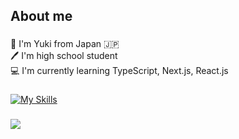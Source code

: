 <h2 align="left">About me</h2>

###

<p align="left">👋 I'm Yuki from Japan 🇯🇵<br>🖊 I'm high school student<br>💻 I'm currently learning TypeScript, Next.js, React.js</p>

###

[![My Skills](https://skillicons.dev/icons?i=py,js,ts,react,next,html,css,tailwindcss)](https://skillicons.dev)

###

![](http://github-profile-summary-cards.vercel.app/api/cards/profile-details?username=yuk228&theme=aura_dark)

###
